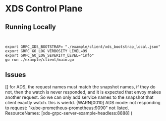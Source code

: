 # XDS Control Plane


## Running Locally

```shell


export GRPC_XDS_BOOTSTRAP= "./example/client/xds_bootstrap_local.json"
export GRPC_GO_LOG_VERBOSITY_LEVEL=99
export GRPC_GO_LOG_SEVERITY_LEVEL="info"
go run ./example/client/main.go
```

## Issues
[] for ADS, the request names must match the snapshot names, if they do not, then the watch is never responded, and it is expected that envoy makes another request. So we can only add service names to the snapshot that client exactly watch. this is wierld.
(WARN[0010] ADS mode: not responding to request: "kube-prometheus-prometheus:9090" not listed, ResourceNames: [xds-grpc-server-example-headless:8888] )